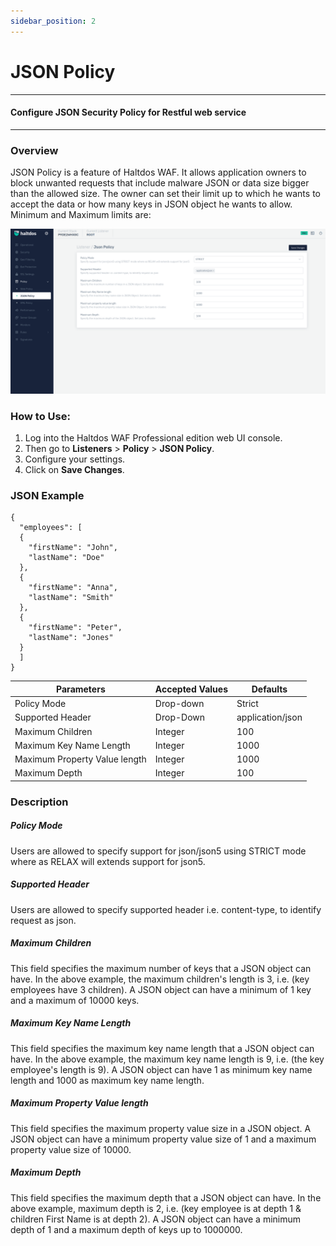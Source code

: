 ```yaml
---
sidebar_position: 2
---
```




# JSON Policy


---

#### Configure JSON Security Policy for Restful web service
---

### Overview

JSON Policy is a feature of Haltdos WAF. It allows application owners to block unwanted requests that include malware JSON or data size bigger than the allowed size. The owner can set their limit up to which he wants to accept the data or how many keys in JSON object he wants to allow. Minimum and Maximum limits are:

![json_policy](/img/pro-waf/docs/json_policy.png)

### How to Use:
1. Log into the Haltdos WAF Professional edition web UI console. 
2. Then go to **Listeners** > **Policy** > **JSON Policy**.
3. Configure your settings.
4. Click on **Save Changes**.

### JSON Example

```
{   
  "employees": [   
  {   
    "firstName": "John",   
    "lastName": "Doe"   
  },   
  {   
    "firstName": "Anna",   
    "lastName": "Smith"   
  },   
  {   
    "firstName": "Peter",   
    "lastName": "Jones"   
  }   
  ]   
}
```
  
  

| Parameters                     | Accepted Values | Defaults         |
|--------------------------------|-----------------|------------------|
| Policy Mode                    | Drop-down       | Strict           |
| Supported Header               | Drop-Down       | application/json |
| Maximum Children               | Integer         | 100              |
| Maximum Key Name Length        | Integer         | 1000             |
| Maximum Property Value length  | Integer         | 1000             |
| Maximum Depth                  | Integer         | 100              |

### Description

##### **Policy Mode**
Users are allowed to specify support for json/json5 using STRICT mode where as RELAX will extends support for json5.

##### **Supported Header**
Users are allowed to specify supported header i.e. content-type, to identify request as json.

##### **Maximum Children**
This field specifies the maximum number of keys that a JSON object can have.
In the above example, the maximum children's length is 3, i.e. (key employees have 3 children).
A JSON object can have a minimum of 1 key and a maximum of 10000 keys.

##### **Maximum Key Name Length**
This field specifies the maximum key name length that a JSON object can have. In the above example, the maximum key name length is 9, i.e. (the key employee's length is 9). A JSON object can have 1 as minimum key name length and 1000 as maximum key name length.

##### **Maximum Property Value length**
This field specifies the maximum property value size in a JSON object. A JSON object can have a minimum property value size of 1 and a maximum property value size of 10000.

##### **Maximum Depth**
This field specifies the maximum depth that a JSON object can have.
In the above example, maximum depth is 2, i.e. (key employee is at depth 1 & children First Name is at depth 2). A JSON object can have a minimum depth of 1 and a maximum depth of keys up to 1000000.

